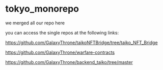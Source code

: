 # tokyo_monorepo

we merged all our repo here

you can access the single repos at the following links:

https://github.com/GalaxyThrone/taikoNFTBridge/tree/taiko_NFT_Bridge

https://github.com/GalaxyThrone/warfare-contracts

https://github.com/GalaxyThrone/backend_taiko/tree/master

